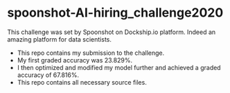 # spoonshot-AI-hiring_challenge2020

This challenge was set by Spoonshot on Dockship.io platform. Indeed an amazing platform for data scientists.

- This repo contains my submission to the challenge.
- My first graded accuracy was 23.829%.
- I then optimized and modified my model further and achieved a graded accuracy of 67.816%.
- This repo contains all necessary source files.
